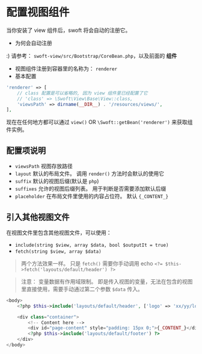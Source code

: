 # 配置视图组件

当你安装了 view 组件后，swoft 将会自动的注册它。

- 为何会自动注册 

:) 请参考： `swoft-view/src/Bootstrap/CoreBean.php`，以及前面的 **组件**

- 视图组件注册到容器里的名称为： `renderer`
- 基本配置

```php
'renderer' => [
    // class 配置是可以省略的, 因为 view 组件里已经配置了它
    // 'class' => \Swoft\View\Base\View::class,
    'viewsPath' => dirname(__DIR__) . '/resources/views/',
],
```

现在在任何地方都可以通过 `view()` OR `\Swoft::getBean('renderer')` 来获取组件实例。

## 配置项说明

- `viewsPath` 视图存放路径
- `layout` 默认的布局文件。 调用 `render()` 方法时会默认的使用它
- `suffix` 默认的视图后缀(默认是 `php`)
- `suffixes` 允许的视图后缀列表。 用于判断是否需要添加默认后缀
- `placeholder` 在布局文件里使用的内容占位符。 默认 `{_CONTENT_}`

## 引入其他视图文件

在视图文件里包含其他视图文件，可以使用：

- `include(string $view, array $data, bool $outputIt = true)`
- `fetch(string $view, array $data)`

> 两个方法效果一样。 只是 `fetch()` 需要你手动调用 echo 
> `<?= $this->fetch('layouts/default/header') ?>`

> 注意： 变量数据有作用域限制。 即是传入视图的变量，无法在包含的视图里直接使用，需要手动通过第二个参数 `$data` 传入。

```php
<body>
    <?php $this->include('layouts/default/header', ['logo' => 'xx/yy/logo.jpg']) ?>

    <div class="container">
        <!-- Content here -->
        <div id="page-content" style="padding: 15px 0;">{_CONTENT_}</div>
        <?php $this->include('layouts/default/footer') ?>
    </div>
</body>
```

